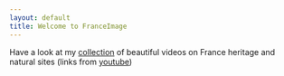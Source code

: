 ```yaml
---
layout: default
title: Welcome to FranceImage
---
```



Have a look at my [collection](/map) of beautiful videos on France heritage and natural sites (links from [youtube](http://www.youtube.com))

